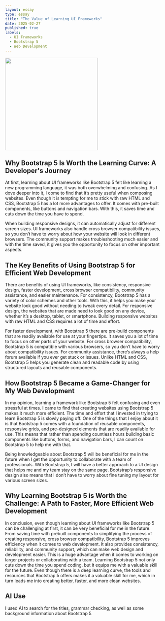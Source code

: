 ```yaml
---
layout: essay
type: essay
title: "The Value of Learning UI Frameworks"
date: 2025-02-27
published: true
labels:
  - UI Frameworks
  - Bootstrap 5
  - Web Development
---
```


<img width="300px" class="rounded float-start pe-4" src="../img/bootstrap-icons.svg">

## Why Bootstrap 5 Is Worth the Learning Curve: A Developer's Journey

At first, learning about UI frameworks like Bootstrap 5 felt like learning a new programming language, it was both overwhelming and confusing. As I dove deeper into it, I come to find that it’s pretty useful when composing websites. Even though it is tempting for me to stick with raw HTML and CSS, Bootstrap 5 has a lot more advantages to offer. It comes with pre-built components, like buttons and navigation bars. With this, it saves time and cuts down the time you have to spend. 


When building responsive designs, it can automatically adjust for different screen sizes. UI frameworks also handle cross browser compatibility issues, so you don’t have to worry about how your website will look in different browsers. The community support makes troubleshooting much easier and with the time saved, it gives you the opportunity to focus on other important aspects. 

## The Key Benefits of Using Bootstrap 5 for Efficient Web Development

There are benefits of using UI frameworks, like consistency, responsive design, faster development, cross browser compatibility, community assistance, and easier maintenance. For consistency, Bootstrap 5 has a variety of color schemes and other tools. With this, it helps you make your website look good without needing to tweak every detail. For responsive design, the websites that are made need to look good on any device, whether it’s a desktop, tablet, or smartphone. Building responsive websites with raw HTML and CSS requires a lot of time and effort. 


For faster development, with Bootstrap 5 there are pre-build components that are readily available for use at your fingertips. It saves you a lot of time to focus on other parts of your website. For cross browser compatibility, Bootstrap 5 is compatible with various browsers, so you don’t have to worry about compatibility issues. For community assistance, there’s always a help forum available if you ever get stuck or issues. Unlike HTML and CSS, Bootstrap 5 helps you generate clean and readable code by using structured layouts and reusable components. 


## How Bootstrap 5 Became a Game-Changer for My Web Development

In my opinion, learning a framework like Bootstrap 5 felt confusing and even stressful at times. I came to find that creating websites using Bootstrap 5 makes it much more efficient. The time and effort that I invested in trying to learn Bootstrap 5 is slowly paying off. One of the things that I enjoy about it is that Bootstrap 5 comes with a foundation of reusable components, responsive grids, and pre-designed elements that are readily available for use. This means that rather than spending countless hours building basic components like buttons, forms, and navigation bars, I can count on Bootstrap 5 to help me with that. 


Being knowledgeable about Bootstrap 5 will be beneficial for me in the future when I get the opportunity to collaborate with a team of professionals. With Bootstrap 5, I will have a better approach to a UI design that helps me and my team stay on the same page. Bootstrap’s responsive design also means that I don’t have to worry about fine tuning my layout for various screen sizes. 


## Why Learning Bootstrap 5 is Worth the Challenge: A Path to Faster, More Efficient Web Development

In conclusion, even though learning about UI frameworks like Bootstrap 5 can be challenging at first, it can be very beneficial for me in the future. From saving time with prebuilt components to simplifying the process of creating responsive, cross browser compatibility, Bootstrap 5 improves efficiency when it comes to web development. It also provides consistency, reliability, and community support, which can make web design and development easier. This is a huge advantage when it comes to working on larger projects or collaborating with a team. Learning Bootstrap 5 not only cuts down the time you spend coding, but it equips me with a valuable skill for the future. Even though there is a deep learning curve, the tools and resources that Bootstrap 5 offers makes it a valuable skill for me, which in turn leads me into creating better, faster, and more clean websites.



## AI Use

I used AI to search for the titles, grammar checking, as well as some background information about Bootstrap 5.
